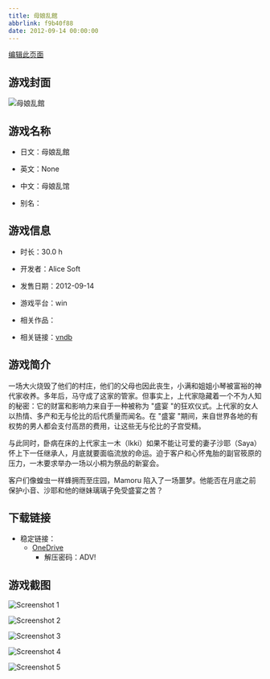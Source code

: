 ```yaml
---
title: 母娘乱館
abbrlink: f9b40f88
date: 2012-09-14 00:00:00
---
```

[编辑此页面](https://github.com/ACG-3/ADV3-source/blob/main/source/_posts/games/%E6%AF%8D%E5%A8%98%E4%B9%B1%E9%A4%A8.md)

## 游戏封面

![母娘乱館](https://pan.timero.xyz/onedrive/img_lib_001/%E6%AF%8D%E5%A8%98%E4%B9%B1%E9%A4%A8_cover.avif)


## 游戏名称

- 日文：母娘乱館
- 英文：None
- 中文：母娘乱馆

- 别名：


## 游戏信息

- 时长：30.0 h
- 开发者：Alice Soft
- 发售日期：2012-09-14
- 游戏平台：win
- 相关作品：

- 相关链接：[vndb](https://vndb.org/v10732)


## 游戏简介

一场大火烧毁了他们的村庄，他们的父母也因此丧生，小满和姐姐小琴被富裕的神代家收养。多年后，马守成了这家的管家。但事实上，上代家隐藏着一个不为人知的秘密：它的财富和影响力来自于一种被称为 "盛宴 "的狂欢仪式。上代家的女人以热情、多产和无与伦比的后代质量而闻名。在 "盛宴 "期间，来自世界各地的有权势的男人都会支付高昂的费用，让这些无与伦比的子宫受精。

与此同时，卧病在床的上代家主一木（Ikki）如果不能让可爱的妻子沙耶（Saya）怀上下一任继承人，月底就要面临流放的命运。迫于客户和心怀鬼胎的副官筱原的压力，一木要求举办一场以小桐为祭品的新宴会。

客户们像蝗虫一样蜂拥而至庄园，Mamoru 陷入了一场噩梦。他能否在月底之前保护小音、沙耶和他的继妹璃璃子免受盛宴之苦？




## 下载链接

- 稳定链接：
    - [OneDrive](https://pan.timero.xyz/onedrive/adv_lib_001/%E6%AF%8D%E5%A8%98%E4%B9%B1%E9%A4%A8)
        - 解压密码：ADV!



## 游戏截图


![Screenshot 1](https://pan.timero.xyz/onedrive/img_lib_001/%E6%AF%8D%E5%A8%98%E4%B9%B1%E9%A4%A8_Screenshot_1.avif)

![Screenshot 2](https://pan.timero.xyz/onedrive/img_lib_001/%E6%AF%8D%E5%A8%98%E4%B9%B1%E9%A4%A8_Screenshot_2.avif)

![Screenshot 3](https://pan.timero.xyz/onedrive/img_lib_001/%E6%AF%8D%E5%A8%98%E4%B9%B1%E9%A4%A8_Screenshot_3.avif)

![Screenshot 4](https://pan.timero.xyz/onedrive/img_lib_001/%E6%AF%8D%E5%A8%98%E4%B9%B1%E9%A4%A8_Screenshot_4.avif)

![Screenshot 5](https://pan.timero.xyz/onedrive/img_lib_001/%E6%AF%8D%E5%A8%98%E4%B9%B1%E9%A4%A8_Screenshot_5.avif)

